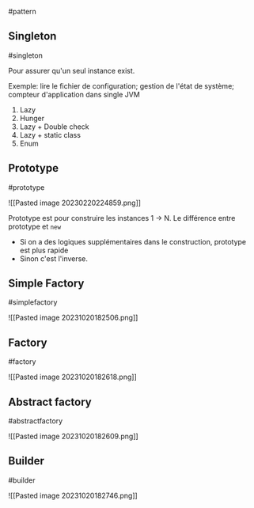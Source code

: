 #pattern

## Singleton
#singleton

Pour assurer qu'un seul instance exist.

Exemple: lire le fichier de configuration; gestion de l'état de système; compteur d'application dans single JVM

1. Lazy
2. Hunger
3. Lazy + Double check
4. Lazy + static class
5. Enum

## Prototype
#prototype

![[Pasted image 20230220224859.png]]

Prototype est pour construire les instances 1 -> N.
Le différence entre prototype et `new`
- Si on a des logiques supplémentaires dans le construction, prototype est plus rapide
- Sinon c'est l'inverse.

## Simple Factory
#simplefactory

![[Pasted image 20231020182506.png]]
## Factory
#factory

![[Pasted image 20231020182618.png]]

## Abstract factory
#abstractfactory

![[Pasted image 20231020182609.png]]

## Builder
#builder 

![[Pasted image 20231020182746.png]]

